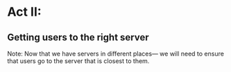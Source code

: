 # Act II:

## Getting users to the right server

Note:
Now that we have servers in different places— we will need to ensure that users go to the server that is closest to them.
